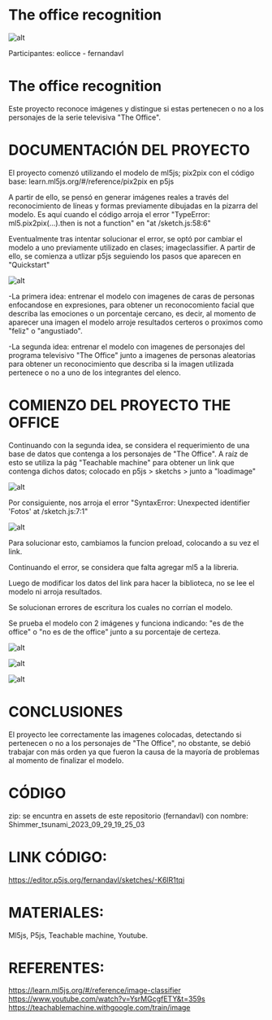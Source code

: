 # The office recognition

![alt](assets/michaelscott.jpg "foto michaelScott")

 Participantes: eolicce - fernandavl

 
# The office recognition
Este proyecto reconoce imágenes y distingue si estas pertenecen o no a los personajes de la serie televisiva "The Office".

# DOCUMENTACIÓN DEL PROYECTO

El proyecto comenzó utilizando el modelo de ml5js; pix2pix con el código base: learn.ml5js.org/#/reference/pix2pix en p5js

A partir de ello, se pensó en generar imágenes reales a través del reconocimiento de líneas y formas previamente dibujadas en la pizarra del modelo. Es aquí cuando el código arroja el error "TypeError: ml5.pix2pix(...).then is not a function" en "at /sketch.js:58:6"

Eventualmente tras intentar solucionar el error, se optó por cambiar el modelo a uno previamente utilizado en clases; imageclassifier. A partir de ello, se comienza a utlizar p5js seguiendo los pasos que aparecen en "Quickstart"

![alt](assets/referencia.jpg "foto referencia")

-La primera idea: entrenar el modelo con imagenes de caras de personas enfocandose en expresiones, para obtener un reconocomiento facial que describa las emociones o un porcentaje cercano, es decir, al momento de aparecer una imagen el modelo arroje resultados certeros o proximos como "feliz" o "angustiado".

-La segunda idea: entrenar el modelo con imagenes de personajes del programa televisivo "The Office" junto a imagenes de personas aleatorias para obtener un reconocimiento que describa si la imagen utilizada pertenece o no a uno de los integrantes del elenco.

# COMIENZO DEL PROYECTO THE OFFICE

Continuando con la segunda idea, se considera el requerimiento de una base de datos que contenga a los personajes de "The Office". A raíz de esto se utiliza la pág "Teachable machine" para obtener un link que contenga dichos datos; colocado en p5js > sketchs > junto a "loadimage"

![alt](assets/entrenar.jpg "foto modeloEntrenado")


Por consiguiente, nos arroja el error "SyntaxError: Unexpected identifier 'Fotos' at /sketch.js:7:1"

![alt](assets/error.jpg "foto error")

Para solucionar esto, cambiamos la funcion preload, colocando a su vez el link.

Continuando el error, se considera que falta agregar ml5 a la libreria.

Luego de modificar los datos del link para hacer la biblioteca, no se lee el modelo ni arroja resultados.

Se solucionan errores de escritura los cuales no corrían el modelo.

Se prueba el modelo con 2 imágenes y funciona indicando: "es de the office" o "no es de the office" junto a su porcentaje de certeza.

![alt](assets/1.1.jpg "foto paso1")

![alt](assets/2.jpg "foto paso3")

![alt](assets/3.jpg "foto paso3")


# CONCLUSIONES
El proyecto lee correctamente las imagenes colocadas, detectando si pertenecen o no a los personajes de "The Office", no obstante, se debió trabajar con más orden ya que fueron la causa de la mayoría de problemas al momento de finalizar el modelo.

# CÓDIGO
zip: se encuntra en assets de este repositorio (fernandavl) 
con nombre: Shimmer_tsunami_2023_09_29_19_25_03 

# LINK CÓDIGO:
https://editor.p5js.org/fernandavl/sketches/-K6lR1tqi

# MATERIALES:
Ml5js, P5js, Teachable machine, Youtube.

# REFERENTES:
https://learn.ml5js.org/#/reference/image-classifier
https://www.youtube.com/watch?v=YsrMGcgfETY&t=359s
https://teachablemachine.withgoogle.com/train/image






